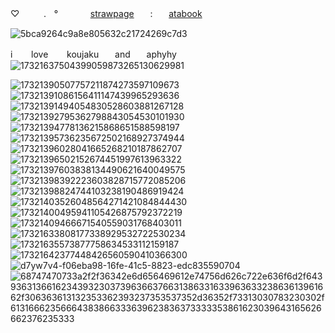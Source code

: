 ♡ㅤㅤㅤ.ㅤ°ㅤㅤㅤㅤ[strawpage](https://dollydollz.straw.page/)ㅤㅤ:ㅤㅤ[atabook](https://bunnidollz.atabook.org/)

![5bca9264c9a8e805632c21724269c7d3](https://github.com/user-attachments/assets/d747716c-b00d-46b5-a540-ec9e5d2650c7)

i ㅤㅤlove ㅤㅤkoujakuㅤㅤandㅤㅤaphyhy![17321637504399059873265130629981](https://github.com/user-attachments/assets/ceaab4da-927d-491f-9604-cca0b5c45aa5)


![17321390507757211874273597109673](https://github.com/user-attachments/assets/dded3479-0bb8-42eb-8e61-6ccd49a4e607) ![17321391086156411147439965293636](https://github.com/user-attachments/assets/fe433219-4855-41de-9101-75f25111d01a) ![17321391494054830528603881267128](https://github.com/user-attachments/assets/36a78d15-3bf7-4584-bf6e-5fe528c438e0) ![17321392795362798843054530101930](https://github.com/user-attachments/assets/e1205ee4-d7e9-4366-adfb-6edd1b52232d) ![17321394778136215868651588598197](https://github.com/user-attachments/assets/bec5f22c-7474-4fdd-b4d6-6f312f5dd7cd) ![17321395736235672502168927374944](https://github.com/user-attachments/assets/30630bdb-d9bf-4138-99c0-6a6a34f3b676) ![17321396028041665268210187862707](https://github.com/user-attachments/assets/df834469-f5b4-48c9-aa73-705897c612b3) ![17321396502152674451997613963322](https://github.com/user-attachments/assets/1eaa7a34-793d-451b-914e-f59224c4ba18) ![17321397603838134490621640049575](https://github.com/user-attachments/assets/9d886e0c-3a5b-4bd4-ab3a-5d1dd2562e8d)
![17321398392223603828715772085206](https://github.com/user-attachments/assets/ef960f42-bafb-422a-a213-2bb611e90e71) ![17321398824744103238190486919424](https://github.com/user-attachments/assets/07aec071-cf5f-4135-8bcd-3cfa856f9dd2) ![17321403526048564271421084844430](https://github.com/user-attachments/assets/0ba981d4-e896-4aa0-a9af-c7c38f325c20)
![17321400495941105426875792372219](https://github.com/user-attachments/assets/046116f8-ee13-4538-84fd-8c63fb11fa98) ![17321409466671540559031768403011](https://github.com/user-attachments/assets/67c6455e-8090-40db-9f9c-19aa0fca50f6) ![17321633808177338929532722530234](https://github.com/user-attachments/assets/847a0911-acad-4a67-80fa-4990b8179408) ![17321635573877758634533112159187](https://github.com/user-attachments/assets/bcfdf320-4ea8-4140-bc03-d95cfaeb0eca) ![17321642377448426560590410366300](https://github.com/user-attachments/assets/8d12b63d-7075-42a3-8087-f74fe7d7413b)
![d7yw7v4-f06eba98-16fe-41c5-8823-edc835590704](https://github.com/user-attachments/assets/92f09546-5808-46a6-a000-665c28a15f78) ![68747470733a2f2f36342e6d656469612e74756d626c722e636f6d2f64393631366162343932303739636637663138633163396363323863613961662f306363613132353362393237353537352d36352f73313030783230302f61316662356664383866333639623836373333353861623039643165626662376235333](https://github.com/user-attachments/assets/0779f13b-991e-4d69-a5c3-c861450600e1)
















